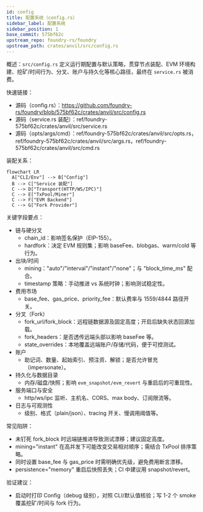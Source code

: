 ```yaml
---
id: config
title: 配置系统（config.rs）
sidebar_label: 配置系统
sidebar_position: 1
base_commit: 575bf62c
upstream_repo: foundry-rs/foundry
upstream_path: crates/anvil/src/config.rs
---
```


概述：`src/config.rs` 定义运行期配置与默认策略，贯穿节点装配、EVM 环境构建、挖矿/时间行为、分叉、账户与持久化等核心路径，最终在 `service.rs` 被消费。

快速链接：
- 源码（config.rs）：https://github.com/foundry-rs/foundry/blob/575bf62c/crates/anvil/src/config.rs
- 源码（service.rs 装配）：ref/foundry-575bf62c/crates/anvil/src/service.rs
- 源码（opts/args/cmd）：ref/foundry-575bf62c/crates/anvil/src/opts.rs，ref/foundry-575bf62c/crates/anvil/src/args.rs，ref/foundry-575bf62c/crates/anvil/src/cmd.rs

装配关系：

```mermaid
flowchart LR
  A["CLI/Env"] --> B["Config"]
  B --> C["Service 装配"]
  C --> D["Transport(HTTP/WS/IPC)"]
  C --> E["TxPool/Miner"]
  C --> F["EVM Backend"]
  C --> G["Fork Provider"]
```

关键字段要点：
- 链与硬分叉
  - chain_id：影响签名保护（EIP-155）。
  - hardfork：决定 EVM 规则集；影响 baseFee、blobgas、warm/cold 等行为。
- 出块/时间
  - mining："auto"/"interval"/"instant"/"none"；与 "block_time_ms" 配合。
  - timestamp 策略：手动推进 vs 系统时钟；影响测试稳定性。
- 费用市场
  - base_fee、gas_price、priority_fee：默认费率与 1559/4844 路径开关。
- 分叉（Fork）
  - fork_url/fork_block：远程链数据源及固定高度；开启后缺失状态回源加载。
  - fork_headers：是否透传远端头部以影响 baseFee 等。
  - state_overrides：本地覆盖远端账户/存储/代码，便于可控测试。
- 账户
  - 助记词、数量、起始索引、预注资、解锁；是否允许冒充（impersonate）。
- 持久化与数据目录
  - 内存/磁盘/快照；影响 `evm_snapshot/evm_revert` 与重启后的可重现性。
- 服务端口与安全
  - http/ws/ipc 监听、主机名、CORS、max body、订阅限流等。
- 日志与可观测性
  - 级别、格式（plain/json）、tracing 开关、慢调用阈值等。

常见陷阱：
- 未钉死 fork_block 时远端链推进导致测试漂移；建议固定高度。
- mining="instant" 在高并发下可能改变交易相对顺序；需结合 TxPool 排序策略。
- 同时设置 base_fee 与 gas_price 时需明确优先级，避免费用断言漂移。
- persistence="memory" 重启后快照丢失；CI 中建议用 snapshot/revert。

验证建议：
- 启动时打印 Config（debug 级别），对照 CLI/默认值核验；写 1-2 个 smoke 覆盖挖矿/时间与 fork 行为。
